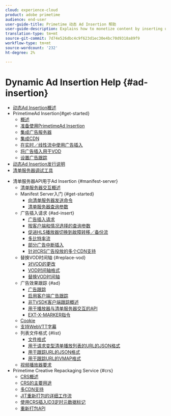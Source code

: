 ```yaml
---
cloud: experience-cloud
product: adobe primetime
audience: end-user
user-guide-title: Primetime 动态 Ad Insertion 帮助
user-guide-description: Explains how to monetize content by inserting user-targeted dynamic ads on the server and engage audience with personalized ads.
translation-type: tm+mt
source-git-commit: 7d74e526dbc4c9f623d1ec30e4bc70d9318a89f9
workflow-type: tm+mt
source-wordcount: '232'
ht-degree: 2%

---
```



# Dynamic Ad Insertion Help {#ad-insertion}

+ [动态Ad Insertion概述](home.md)
+ PrimetimeAd Insertion{#get-started}
   + [概述](get-started-ptai.md)
   + [准备使用PrimetimeAd Insertion](setup-ptai.md)
   + [集成广告服务器](integrate-ad-server.md)
   + [集成CDN](integrate-cdn.md)
   + [在实时／线性流中使用广告插入](ad-insertion-live-linear-stream.md)
   + [将广告插入用于VOD](ad-insertion-vod.md)
   + [设置广告跟踪](set-up-ad-tracking.md)
+ [动态Ad Insertion发行说明](https://docs.adobe.com/content/help/en/primetime/release-notes/ptai/ptai-19x-release-notes.html)
+ [清单服务器调试工具](manifest-server-debugging-tool.md)

<!-- + [Server Side Ad Insertion debugging dashboard](ssai-debugging-dashboard.md)-->
+ 清单服务器API用于Ad Insertion {#manifest-server}
   + [清单服务器交互概述](msapi-topics/ms-overview.md)
   + Manifest Server入门 {#get-started}
      + [向清单服务器发送命令](msapi-topics/ms-getting-started/ms-sending-cmd.md)
      + [清单服务器查询参数](msapi-topics/ms-getting-started/ms-api-query-params.md)
   + 广告插入请求 {#ad-insert}
      + [广告插入请求](msapi-topics/ms-insert-ads/ms-ad-insert.md)
      + [按客户端和情况选择的查询参数](msapi-topics/ms-insert-ads/ms-api-query-param-situation.md)
      + [促进HLS播放器切换到故障转移／备份流](msapi-topics/ms-insert-ads/hls-switching-to-failover.md)
      + [多比特率流](msapi-topics/ms-insert-ads/ms-api-mbr-streams.md)
      + [部分广告中断插入](msapi-topics/ms-insert-ads/partial-ad-break-insetion.md)
      + [针对CRS广告投放的多个CDN支持](msapi-topics/ms-insert-ads/ms-api-multi-cdns-for-crs.md)
   + 替换VOD时间轴 {#replace-vod}
      + [对VOD的更改](msapi-topics/ms-changes-vod-timeline/ms-replace-vod-timeline.md)
      + [VOD时间轴格式](msapi-topics/ms-changes-vod-timeline/ms-api-timeline-format.md)
      + [替换VOD时间轴](msapi-topics/ms-changes-vod-timeline/t-ms-replace-vod-timeline.md)
   + 广告效果跟踪 {#ad}
      + [广告跟踪](msapi-topics/ms-at-effectiveness/ms-at-overview.md)
      + [启用客户端广告跟踪](msapi-topics/ms-at-effectiveness/ms-enable-client-side-ad-tracking.md)
      + [非TVSDK客户端跟踪概述](msapi-topics/ms-at-effectiveness/notvsdk-csat-overview.md)
      + [用于播放器与清单服务器交互的API](msapi-topics/ms-at-effectiveness/notvsdk-csat-ms-interface.md)
      + [EXT-X-MARKER指令](msapi-topics/ms-at-effectiveness/ms-api-playlists.md)
   + [Cookie](msapi-topics/ms-cookies.md)
   + [支持WebVTT字幕](msapi-topics/ms-webvtt-captions.md)
   + 列表文件格式 {#list}
      + [文件格式](msapi-topics/ms-list-file-formats/ms-api-file-formats.md)
      + [用于请求变型清单播放列表的URL的JSON格式](msapi-topics/ms-list-file-formats/ms-json-m3u8.md)
      + [用于跟踪URL的JSON格式](msapi-topics/ms-list-file-formats/notvsdk-csat-sidecar.md)
      + [用于跟踪URL的VMAP格式](msapi-topics/ms-list-file-formats/notvsdk-csat-vmap.md)
   + [视频播放器要求](msapi-topics/ms-player-req.md)
+ Primetime Creative Repackaging Service {#crs}
   + [CRS概述](creative-repackaging-service/crs-overview.md)
   + [CRS的主要用途](creative-repackaging-service/jit-async-hls-conv.md)
   + [多CDN支持](creative-repackaging-service/multi-cdn-supportt.md)
   + [JIT重新打包的详细工作流](creative-repackaging-service/jit-repackage.md)
   + [使用CRS插入ID3定时元数据标记](creative-repackaging-service/inject-id3.md)
   + [重新打包API](creative-repackaging-service/api-repackage.md)
